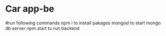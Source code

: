 # Car app-be

#run following commands
npm i to install pakages
mongod to start mongo db server
npm start to run backend
